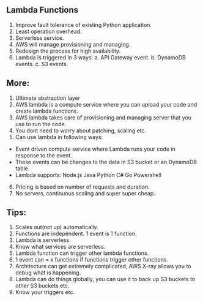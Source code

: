 ## Lambda Functions

1. Improve fault tolerance of existing Python application.
2. Least operation overhead.
3. Serverless service.
4. AWS will manage provisioning and managing.
5. Redesign the process for high availability.
6. Lambda is triggered in 3 ways:
  a. API Gateway event.
  b. DynamoDB events.
  c. S3 events.

## More:

1. Ultimate abstraction layer
2. AWS lambda is a compute service where you can upload your code and create lambda functions.
3. AWS lambda takes care of provisioning and managing server that you use to run the code.
4. You dont need to worry about patching, scaling etc.
5. Can use lambda in following ways:
- Event driven compute service where Lambda runs your code in response to the event.
- These events can be changes to the data in S3 bucket or an DynamoDB table.
- Lambda supports:
    Node.js
    Java
    Python
    C#
    Go
    Powershell
6. Pricing is based on number of requests and duration.
7. No servers, continuous scaling and super super cheap.

## Tips:

1. Scales out(not up) automatically.
2. Functions are independent. 1 event is 1 function.
3. Lambda is serverless.
4. Know what services are serverless.
5. Lambda function can trigger other lambda functions.
6. 1 event can  =  x functions if functions trigger other functions.
7. Architecture can get extremely complicated, AWS X-ray allows you to debug what is happening.
8. Lambda can do things globally, you can use it to back up S3 buckets to other S3 buckets etc.
9. Know your triggers etc.
